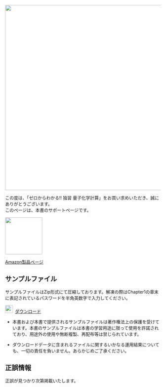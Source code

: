 <img src="https://user-images.githubusercontent.com/62088244/76492965-d6be4880-6474-11ea-8817-7c427534b3e7.jpg" width="600px">

この度は、「ゼロからわかる!! 独習 量子化学計算」をお買い求めいただき、誠にありがとうございます。  
このページは、本書のサポートページです。

<img src="https://user-images.githubusercontent.com/62088244/76489219-0ff1bb00-646b-11ea-9073-c387c0032907.jpg" width="120px">

[Amazon製品ページ](https://www.amazon.co.jp/)

## サンプルファイル
  
サンプルファイルはZip形式にて圧縮しております。解凍の際はChapter1の章末に表記されているパスワードを半角英数字で入力してください。 

<img src="https://user-images.githubusercontent.com/62088244/76489282-36aff180-646b-11ea-977c-f4ed77d5b8d8.png" width="25px">&ensp;[ダウンロード](https://github.com/RyokoKuga/SSCQC/raw/master/SampleData.zip)


- 本書および本書で提供されるサンプルファイルは著作権法上の保護を受けています。本書のサンプルファイルは本書の学習用途に限って使用を許諾されており、用途外の使用や無断複製、再配布等は禁じられています。

- ダウンロードデータに含まれるファイルに関するいかなる運用結果についても、一切の責任を負いません。あらかじめご了承ください。

## 正誤情報

正誤が見つかり次第掲載いたします。

